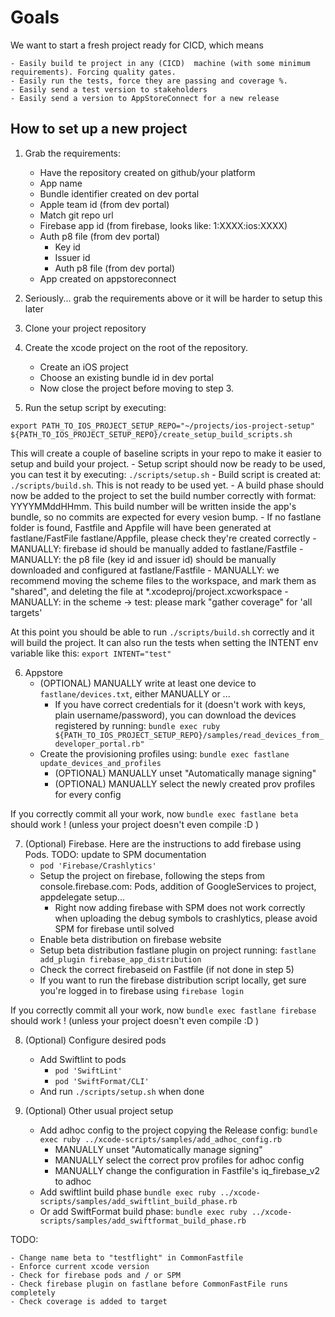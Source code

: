# Goals

We want to start a fresh project ready for CICD, which means

    - Easily build te project in any (CICD)  machine (with some minimum requirements). Forcing quality gates.
    - Easily run the tests, force they are passing and coverage %.
    - Easily send a test version to stakeholders
    - Easily send a version to AppStoreConnect for a new release

## How to set up a new project

1. Grab the requirements:
    - Have the repository created on github/your platform
    - App name
    - Bundle identifier created on dev portal
    - Apple team id (from dev portal)
    - Match git repo url
    - Firebase app id (from firebase, looks like:  1:XXXX:ios:XXXX)
    - Auth p8 file (from dev portal)
      - Key id
      - Issuer id
      - Auth p8 file (from dev portal)
    - App created on appstoreconnect

2. Seriously... grab the requirements above or it will be harder to setup this later

3. Clone your project repository

4. Create the xcode project on the root of the repository.
    - Create an iOS project
    - Choose an existing bundle id in dev portal
    - Now close the project before moving to step 3.

5. Run the setup script by executing:
```
export PATH_TO_IOS_PROJECT_SETUP_REPO="~/projects/ios-project-setup"
${PATH_TO_IOS_PROJECT_SETUP_REPO}/create_setup_build_scripts.sh
```
This will create a couple of baseline scripts in your repo to make it easier to setup and build your project.
    - Setup script should now be ready to be used, you can test it by executing: `./scripts/setup.sh`
    - Build script is created at: `./scripts/build.sh`. This is not ready to be used yet.
    - A build phase should now be added to the project to set the build number correctly with format: YYYYMMddHHmm. This build number will be written inside the app's bundle, so no commits are expected for every vesion bump.
    - If no fastlane folder is found, Fastfile and Appfile will have been generated at fastlane/FastFile fastlane/Appfile, please check they're created correctly
    -  MANUALLY: firebase id should be manually added to fastlane/Fastfile
    -  MANUALLY: the p8 file (key id and issuer id) should be manually downloaded and configured at fastlane/Fastfile
    -  MANUALLY: we recommend moving the scheme files to the workspace, and mark them as "shared", and deleting the file at \*.xcodeproj/project.xcworkspace
    -  MANUALLY: in the scheme -> test: please mark "gather coverage" for 'all targets'

At this point you should be able to run `./scripts/build.sh` correctly and it will build the project. It can also run the tests when setting the INTENT env variable like this: `export INTENT="test"`

6. Appstore
    - (OPTIONAL) MANUALLY write at least one device to `fastlane/devices.txt`, either MANUALLY or ... 
      - If you have correct credentials for it (doesn't work with keys, plain username/password), you can download the devices registered by running: `bundle exec ruby ${PATH_TO_IOS_PROJECT_SETUP_REPO}/samples/read_devices_from_developer_portal.rb"`
    - Create the provisioning profiles using: `bundle exec fastlane update_devices_and_profiles`
      - (OPTIONAL) MANUALLY unset "Automatically manage signing"
      - (OPTIONAL) MANUALLY select the newly created prov profiles for every config

If you correctly commit all your work, now `bundle exec fastlane beta` should work ! (unless your project doesn't even compile :D )

7. (Optional) Firebase. Here are the instructions to add firebase using Pods. TODO: update to SPM documentation
    - `pod 'Firebase/Crashlytics'`
    - Setup the project on firebase, following the steps from console.firebase.com: Pods, addition of GoogleServices to project, appdelegate setup...
      - Right now adding firebase with SPM does not work correctly when uploading the debug symbols to crashlytics, please avoid SPM for firebase until solved
    - Enable beta distribution on firebase website
    - Setup beta distribution fastlane plugin on project running: `fastlane add_plugin firebase_app_distribution`
    - Check the correct firebaseid on Fastfile (if not done in step 5)
    - If you want to run the firebase distribution script locally, get sure you're logged in to firebase using `firebase login`

If you correctly commit all your work, now `bundle exec fastlane firebase` should work ! (unless your project doesn't even compile :D )

8. (Optional) Configure desired pods
    - Add Swiftlint to pods 
      - `pod 'SwiftLint'`
      - `pod 'SwiftFormat/CLI'` 
    - And run `./scripts/setup.sh` when done

9. (Optional) Other usual project setup
    - Add adhoc config to the project copying the Release config: `bundle exec ruby ../xcode-scripts/samples/add_adhoc_config.rb`
      - MANUALLY unset "Automatically manage signing"
      - MANUALLY select the correct prov profiles for adhoc config
      - MANUALLY change the configuration in Fastfile's iq_firebase_v2 to adhoc
    - Add swiftlint build phase `bundle exec ruby ../xcode-scripts/samples/add_swiftlint_build_phase.rb`
    - Or add SwiftFormat build phase: `bundle exec ruby ../xcode-scripts/samples/add_swiftformat_build_phase.rb`

TODO:

    - Change name beta to "testflight" in CommonFastfile
    - Enforce current xcode version
    - Check for firebase pods and / or SPM
    - Check firebase plugin on fastlane before CommonFastFile runs completely
    - Check coverage is added to target
